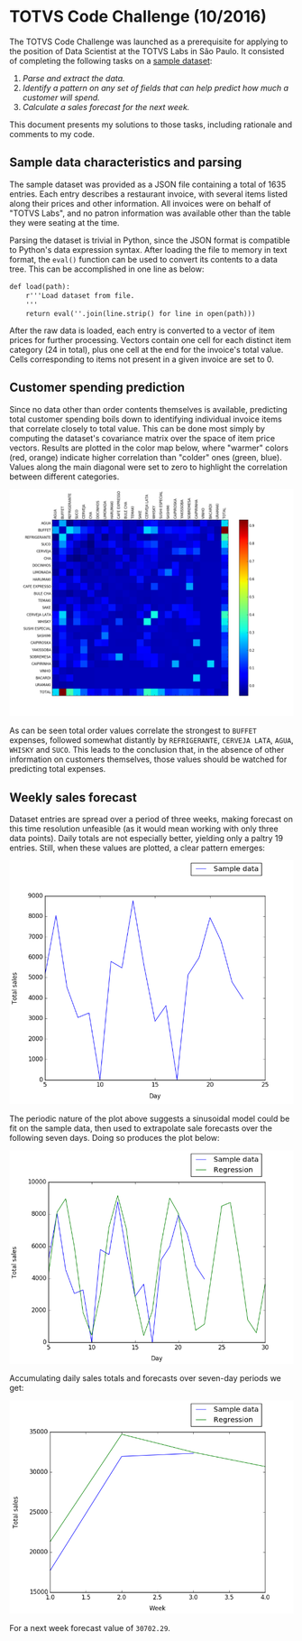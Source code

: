 # TOTVS Code Challenge (10/2016)

The TOTVS Code Challenge was launched as a prerequisite for applying to the position of Data Scientist at the TOTVS Labs in São Paulo. It consisted of completing the following tasks on a [sample dataset](sample.txt):

1. _Parse and extract the data._
2. _Identify a pattern on any set of fields that can help predict how much a customer will spend._
3. _Calculate a sales forecast for the next week._

This document presents my solutions to those tasks, including rationale and comments to my code.

## Sample data characteristics and parsing

The sample dataset was provided as a JSON file containing a total of 1635 entries. Each entry describes a restaurant invoice, with several items listed along their prices and other information. All invoices were on behalf of "TOTVS Labs", and no patron information was available other than the table they were seating at the time.

Parsing the dataset is trivial in Python, since the JSON format is compatible to Python's data expression syntax. After loading the file to memory in text format, the `eval()` function can be used to convert its contents to a data tree. This can be accomplished in one line as below:

    def load(path):
        r'''Load dataset from file.
        '''
        return eval(''.join(line.strip() for line in open(path)))

After the raw data is loaded, each entry is converted to a vector of item prices for further processing. Vectors contain one cell for each distinct item category (24 in total), plus one cell at the end for the invoice's total value. Cells corresponding to items not present in a given invoice are set to 0.

## Customer spending prediction

Since no data other than order contents themselves is available, predicting total customer spending boils down to identifying individual invoice items that correlate closely to total value. This can be done most simply by computing the dataset's covariance matrix over the space of item price vectors. Results are plotted in the color map below, where "warmer" colors (red, orange) indicate higher correlation than "colder" ones (green, blue). Values along the main diagonal were set to zero to highlight the correlation between different categories.

![Covariance colormap](covariance.png)

As can be seen total order values correlate the strongest to `BUFFET` expenses, followed somewhat distantly by `REFRIGERANTE`, `CERVEJA LATA`, `AGUA`, `WHISKY` and `SUCO`. This leads to the conclusion that, in the absence of other information on customers themselves, those values should be watched for predicting total expenses.

## Weekly sales forecast

Dataset entries are spread over a period of three weeks, making forecast on this time resolution unfeasible (as it would mean working with only three data points). Daily totals are not especially better, yielding only a paltry 19 entries. Still, when these values are plotted, a clear pattern emerges:

![Daily sale totals](daily_totals.png)

The periodic nature of the plot above suggests a sinusoidal model could be fit on the sample data, then used to extrapolate sale forecasts over the following seven days. Doing so produces the plot below:

![Daily sales forecast](daily_regression.png)

Accumulating daily sales totals and forecasts over seven-day periods we get:

![Weekly sales](weekly_regression.png)

For a next week forecast value of `30702.29`.
